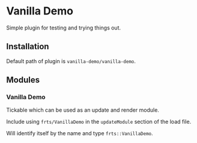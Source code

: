 # Vanilla Demo

Simple plugin for testing and trying things out.

## Installation

Default path of plugin is `vanilla-demo/vanilla-demo`.

## Modules

### Vanilla Demo

Tickable which can be used as an update and render module.

Include using `frts/VanillaDemo` in the `updateModule` section of the load file.

Will identify itself by the name and type `frts::VanillaDemo`.